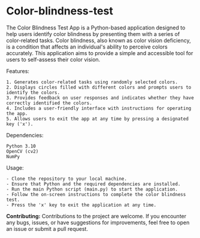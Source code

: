 # Color-blindness-test

The Color Blindness Test App is a Python-based application designed to help users identify color blindness by presenting them with a series of color-related tasks. Color blindness, also known as color vision deficiency, is a condition that affects an individual's ability to perceive colors accurately. This application aims to provide a simple and accessible tool for users to self-assess their color vision.

Features:

    1. Generates color-related tasks using randomly selected colors.
    2. Displays circles filled with different colors and prompts users to identify the colors.
    3. Provides feedback on user responses and indicates whether they have correctly identified the colors.
    4. Includes a user-friendly interface with instructions for operating the app.
    5. Allows users to exit the app at any time by pressing a designated key ('x').

Dependencies:

    Python 3.10
    OpenCV (cv2)
    NumPy

Usage:

    - Clone the repository to your local machine.
    - Ensure that Python and the required dependencies are installed.
    - Run the main Python script (main.py) to start the application.
    - Follow the on-screen instructions to complete the color blindness test.
    - Press the 'x' key to exit the application at any time.

**Contributing:**
Contributions to the project are welcome. If you encounter any bugs, issues, or have suggestions for improvements, feel free to open an issue or submit a pull request.
